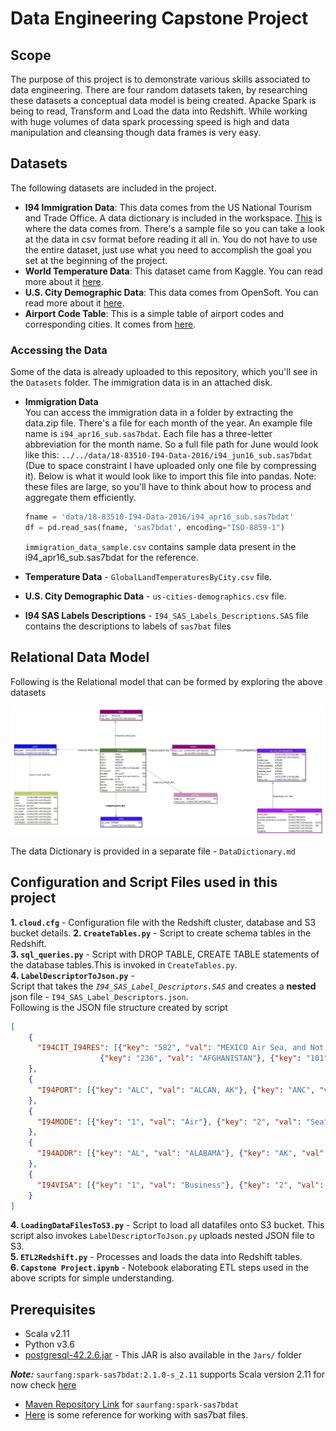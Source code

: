 # Data Engineering Capstone Project

## Scope

The purpose of this project is to demonstrate various skills associated to data engineering. There are four random datasets taken, by researching these datasets a conceptual data model is being created. Apacke Spark is being to read, Transform and Load the data into Redshift. While working with huge volumes of data spark processing speed is high and data manipulation and cleansing though data frames is very easy.

## Datasets
The following datasets are included in the project.
* **I94 Immigration Data**: This data comes from the US National Tourism and Trade Office. A data dictionary is included in the workspace. [This](https://travel.trade.gov/research/reports/i94/historical/2016.html) is where the data comes from. There's a sample file so you can take a look at the data in csv format before reading it all in. You do not have to use the entire dataset, just use what you need to accomplish the goal you set at the beginning of the project.
* **World Temperature Data**: This dataset came from Kaggle. You can read more about it [here](https://www.kaggle.com/berkeleyearth/climate-change-earth-surface-temperature-data).
* **U.S. City Demographic Data**: This data comes from OpenSoft. You can read more about it [here](https://public.opendatasoft.com/explore/dataset/us-cities-demographics/export/).
* **Airport Code Table**: This is a simple table of airport codes and corresponding cities. It comes from [here](https://datahub.io/core/airport-codes#data).

### Accessing the Data
Some of the data is already uploaded to this repository, which you'll see in the `Datasets` folder. The immigration data is in an attached disk.

* **Immigration Data** <br>
    You can access the immigration data in a folder by extracting the data.zip file. There's a file for each month of the year. An example file name is `i94_apr16_sub.sas7bdat`. Each file has a three-letter abbreviation for the month name. So a full file path for June would look like this: `../../data/18-83510-I94-Data-2016/i94_jun16_sub.sas7bdat` (Due to space constraint I have uploaded only one file by compressing it). Below is what it would look like to import this file into pandas. Note: these files are large, so you'll have to think about how to process and aggregate them efficiently.

    ```python
    fname = 'data/18-83510-I94-Data-2016/i94_apr16_sub.sas7bdat'
    df = pd.read_sas(fname, 'sas7bdat', encoding="ISO-8859-1")
    ```

    `immigration_data_sample.csv` contains sample data present in the i94_apr16_sub.sas7bdat for the reference.

* **Temperature Data** - `GlobalLandTemperaturesByCity.csv` file.
* **U.S. City Demographic Data** - `us-cities-demographics.csv` file.
* **I94 SAS Labels Descriptions** - `I94_SAS_Labels_Descriptions.SAS` file contains the descriptions to labels of `sas7bat` files

##  Relational Data Model
Following is the Relational model that can be formed by exploring the above datasets

<img src = "./images/Immigration_RELATIONAL_Schema.jpg">


The data Dictionary is provided in a separate file - `DataDictionary.md`

## Configuration and Script Files used in this project

**1. `cloud.cfg`** - Configuration file with the Redshift cluster, database and S3 bucket details.
**2. `CreateTables.py`** - Script to create schema tables in the Redshift. <br>
**3. `sql_queries.py`** - Script with DROP TABLE, CREATE TABLE statements of the database tables.This is invoked in `CreateTables.py`.<br>
**4. `LabelDescriptorToJson.py`** - <br>
    Script that takes the _`I94_SAS_Label_Descriptors.SAS`_ and creates a **nested** json file - `I94_SAS_Label_Descriptors.json`. <br>
    Following is the JSON file structure created by script
```json
[
    {
      "I94CIT_I94RES": [{"key": "582", "val": "MEXICO Air Sea, and Not Reported (I-94, no land arrivals)"}, 
                    {"key": "236", "val": "AFGHANISTAN"}, {"key": "101", "val": "ALBANIA"}, {"key": "316", "val": "ALGERIA"}, ......]
    },
    {
      "I94PORT": [{"key": "ALC", "val": "ALCAN, AK"}, {"key": "ANC", "val": "ANCHORAGE, AK"},... ]
    },
    {
      "I94MODE": [{"key": "1", "val": "Air"}, {"key": "2", "val": "Sea"}, {"key": "3", "val": "Land"}, {"key": "9", "val": "Not reported"}]
    }, 
    {
      "I94ADDR": [{"key": "AL", "val": "ALABAMA"}, {"key": "AK", "val": "ALASKA"}, {"key": "AZ", "val": "ARIZONA"}, {"key": "AR", "val": "ARKANSAS"}, ...]
    }, 
    {
      "I94VISA": [{"key": "1", "val": "Business"}, {"key": "2", "val": "Pleasure"}, {"key": "3", "val": "Student"}]
    }
]
```
**4. `LoadingDataFilesToS3.py`** - Script to load all datafiles onto S3 bucket. This script also invokes `LabelDescriptorToJson.py` uploads nested JSON file to S3. <br>
**5. `ETL2Redshift.py`** - Processes and loads the data into Redshift tables.<br>
**6. `Capstone Project.ipynb`** - Notebook elaborating ETL steps used in the above scripts for simple understanding.

## Prerequisites
* Scala v2.11
* Python v3.6
* [postgresql-42.2.6.jar](https://repo1.maven.org/maven2/org/postgresql/postgresql/42.2.6/postgresql-42.2.6.jar) - This JAR is also available in the `Jars/` folder

***Note:*** `saurfang:spark-sas7bdat:2.1.0-s_2.11` supports Scala version 2.11 for now check [here](https://spark-packages.org/package/saurfang/spark-sas7bdat)<br>
  - [Maven Repository Link](https://mvnrepository.com/artifact/saurfang/spark-sas7bdat/2.1.0-s_2.11) for `saurfang:spark-sas7bdat`
  - [Here](https://libraries.io/github/saurfang/spark-sas7bdat) is some reference for working with sas7bat files.
